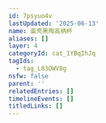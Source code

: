 ```yaml
---
id: 7psyuo4v
lastUpdated: '2025-06-13'
name: 蛋壳黑陶高柄杯
aliases: []
layer: 4
categoryId: cat_1YBqIhJq
tagIds:
  - tag_L83OWV8g
nsfw: false
parent: ''
relatedEntries: []
timelineEvents: []
titledLinks: []
---
```



